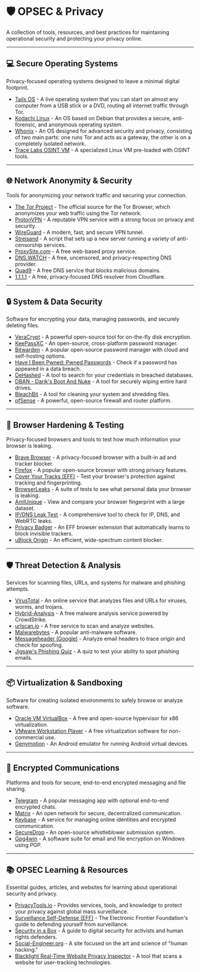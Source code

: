 # 🛡️ OPSEC & Privacy

A collection of tools, resources, and best practices for maintaining operational security and protecting your privacy online.

---

## 💻 Secure Operating Systems

Privacy-focused operating systems designed to leave a minimal digital footprint.

* [Tails OS](https://tails.boum.org/) - A live operating system that you can start on almost any computer from a USB stick or a DVD, routing all internet traffic through Tor.
* [Kodachi Linux](https://www.digi77.com/) - An OS based on Debian that provides a secure, anti-forensic, and anonymous operating system.
* [Whonix](https://www.whonix.org/wiki/Comparison_Of_Tor_with_CGI_Proxies,_Proxy_Chains,_and_VPN_Services) - An OS designed for advanced security and privacy, consisting of two main parts: one runs Tor and acts as a gateway, the other is on a completely isolated network.
* [Trace Labs OSINT VM](https://tracelabs.org/initiatives/osint-vm) - A specialized Linux VM pre-loaded with OSINT tools.

---

## 🌐 Network Anonymity & Security

Tools for anonymizing your network traffic and securing your connection.

* [The Tor Project](https://www.torproject.org/) - The official source for the Tor Browser, which anonymizes your web traffic using the Tor network.
* [ProtonVPN](https://protonvpn.com/) - A reputable VPN service with a strong focus on privacy and security.
* [WireGuard](https://www.wireguard.com/) - A modern, fast, and secure VPN tunnel.
* [Streisand](https://github.com/StreisandEffect/streisand) - A script that sets up a new server running a variety of anti-censorship services.
* [ProxySite.com](https://www.proxysite.com/) - A free web-based proxy service.
* [DNS.WATCH](https://dns.watch/index) - A free, uncensored, and privacy-respecting DNS provider.
* [Quad9](https://www.quad9.net/) - A free DNS service that blocks malicious domains.
* [1.1.1.1](https://1.1.1.1/dns/) - A free, privacy-focused DNS resolver from Cloudflare.

---

## 🔒 System & Data Security

Software for encrypting your data, managing passwords, and securely deleting files.

* [VeraCrypt](https://www.veracrypt.fr/en/Home.html) - A powerful open-source tool for on-the-fly disk encryption.
* [KeePassXC](https://keepassxc.org/) - An open-source, cross-platform password manager.
* [Bitwarden](https://bitwarden.com/) - A popular open-source password manager with cloud and self-hosting options.
* [Have I Been Pwned: Pwned Passwords](https://haveibeenpwned.com/Passwords) - Check if a password has appeared in a data breach.
* [DeHashed](https://www.dehashed.com/) - A tool to search for your credentials in breached databases.
* [DBAN - Darik's Boot And Nuke](https://dban.org/) - A tool for securely wiping entire hard drives.
* [BleachBit](https://www.bleachbit.org/) - A tool for cleaning your system and shredding files.
* [pfSense](https://www.pfsense.org/) - A powerful, open-source firewall and router platform.

---

## 🔎 Browser Hardening & Testing

Privacy-focused browsers and tools to test how much information your browser is leaking.

* [Brave Browser](https://brave.com/) - A privacy-focused browser with a built-in ad and tracker blocker.
* [Firefox](https://www.mozilla.org/nb-NO/) - A popular open-source browser with strong privacy features.
* [Cover Your Tracks (EFF)](https://coveryourtracks.eff.org/) - Test your browser's protection against tracking and fingerprinting.
* [BrowserLeaks](https://browserleaks.com/) - A suite of tests to see what personal data your browser is leaking.
* [AmIUnique](https://amiunique.org/) - View and compare your browser fingerprint with a large dataset.
* [IP/DNS Leak Test](https://ipleak.net/) - A comprehensive tool to check for IP, DNS, and WebRTC leaks.
* [Privacy Badger](https://privacybadger.org/) - An EFF browser extension that automatically learns to block invisible trackers.
* [uBlock Origin](https://github.com/gorhill/uBlock#ublock-origin) - An efficient, wide-spectrum content blocker.

---

## 🛡️ Threat Detection & Analysis

Services for scanning files, URLs, and systems for malware and phishing attempts.

* [VirusTotal](https://www.virustotal.com/gui/) - An online service that analyzes files and URLs for viruses, worms, and trojans.
* [Hybrid-Analysis](https://www.hybrid-analysis.com/) - A free malware analysis service powered by CrowdStrike.
* [urlscan.io](https://urlscan.io/) - A free service to scan and analyze websites.
* [Malwarebytes](https://www.malwarebytes.com/) - A popular anti-malware software.
* [Messageheader (Google)](https://toolbox.googleapps.com/apps/messageheader/) - Analyze email headers to trace origin and check for spoofing.
* [Jigsaw's Phishing Quiz](https://phishingquiz.withgoogle.com/) - A quiz to test your ability to spot phishing emails.

---

## 📦 Virtualization & Sandboxing

Software for creating isolated environments to safely browse or analyze software.

* [Oracle VM VirtualBox](https://www.oracle.com/virtualization/virtualbox/) - A free and open-source hypervisor for x86 virtualization.
* [VMware Workstation Player](https://www.vmware.com/products/workstation-player.html) - A free virtualization software for non-commercial use.
* [Genymotion](https://www.genymotion.com/) - An Android emulator for running Android virtual devices.

---

## 💬 Encrypted Communications

Platforms and tools for secure, end-to-end encrypted messaging and file sharing.

* [Telegram](https://web.telegram.org/#/login) - A popular messaging app with optional end-to-end encrypted chats.
* [Matrix](https://matrix.org/) - An open network for secure, decentralized communication.
* [Keybase](https://keybase.io/) - A service for managing online identities and encrypted communication.
* [SecureDrop](https://securedrop.org/) - An open-source whistleblower submission system.
* [Gpg4win](https://gpg4win.org/index.html) - A software suite for email and file encryption on Windows using PGP.

---

## 📚 OPSEC Learning & Resources

Essential guides, articles, and websites for learning about operational security and privacy.

* [PrivacyTools.io](https://www.privacytools.io/) - Provides services, tools, and knowledge to protect your privacy against global mass surveillance.
* [Surveillance Self-Defense (EFF)](https://ssd.eff.org/en) - The Electronic Frontier Foundation's guide to defending yourself from surveillance.
* [Security in a Box](https://securityinabox.org/en/) - A guide to digital security for activists and human rights defenders.
* [Social-Engineer.org](https://www.social-engineer.org/) - A site focused on the art and science of "human hacking."
* [Blacklight Real-Time Website Privacy Inspector](https://themarkup.org/series/blacklight) - A tool that scans a website for user-tracking technologies.